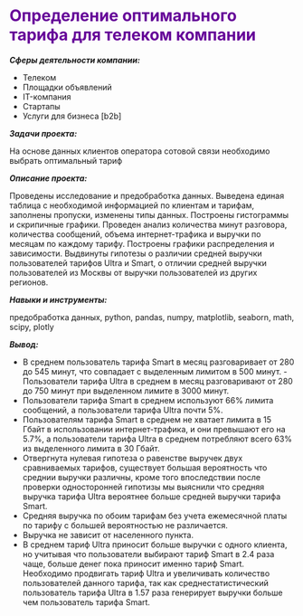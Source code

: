 <span style="color:#660099">
<h1>Определение оптимального тарифа для телеком компании</h1></span>

***Cферы деятельности компании:***
- Телеком
- Площадки объявлений
- IT-компания
- Стартапы
- Услуги для бизнеса [b2b]
    
***Задачи проекта:***

На основе данных клиентов оператора сотовой связи необходимо выбрать оптимальный тариф

***Описание проекта:***
    
Проведены исследование и предобработка данных.  Выведена единая таблица с необходимой информацией по клиентам и тарифам, заполнены пропуски, изменены типы данных. Построены гистограммы и скрипичные графики. Проведен анализ количества минут разговора, количества сообщений, объема интернет-трафика и выручки по месяцам по каждому тарифу. Построены графики распределения и зависимости. Выдвинуты гипотезы о различии средней выручки пользователей тарифов Ultra и Smart, о отличии средней выручки пользователей из Москвы от выручки пользователей из других регионов.

***Навыки и инструменты:***

предобработка данных, python, pandas, numpy, matplotlib, seaborn, math, scipy, plotly

***Вывод:***

- В среднем пользователь тарифа Smart в месяц разговаривает от 280 до 545 минут, что совпадает с выделенным лимитом в 500 минут. - Пользователи тарифа Ultra  в среднем в месяц разговаривают от 280 до 750 минут при выделенном лимите в 3000 минут.
- Пользователи тарифа Smart в среднем используют 66% лимита сообщений, а пользователи тарифа Ultra почти 5%.
- Пользователям тарифа Smart в среднем не хватает лимита в 15 Гбайт в использовании интернет-трафика, и они превышают его на 5.7%, а пользователи тарифа Ultra в среднем потребляют всего 63% из выделенного лимита в 30 Гбайт.
- Отвергнута нулевая гипотеза о равенстве выручек двух сравниваемых тарифов, существует большая вероятность что среднии выручки различны, кроме того впоследствии после проверки односторонней гипотизы мы выяснили что средняя выручка тарифа Ultra вероятнее больше средней выручки тарифа Smart. 
- Средняя выручка по обоим тарифам без учета ежемесячной платы по тарифу с большей вероятностью не различается.
- Выручка не зависит от населенного пункта.
- В среднем тариф Ultra приносит больше выручки с одного клиента, но учитывая что пользователи выбирают тариф Smart в 2.4 раза чаще, больше денег пока приносит именно тариф Smart. Необходимо продвигать тариф Ultra и увеличивать количество пользователей данного тарифа, так как среднестатистический пользователь тарифа Ultra в 1.57 раза генерирует выручки больше чем пользователь тарифа Smart.
